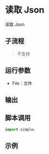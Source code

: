 # 读取 Json 
读取 Json

## 子流程
> 不支持


## 运行参数

* File：文件


## 输出

    


## 脚本调用

```python
import simple;

```

## 示例
